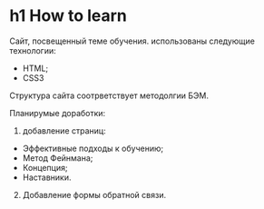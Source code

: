 # h1 How to learn

Сайт, посвещенный теме обучения.
использованы следующие технологии: 
* HTML;
* CSS3

Структура сайта соотрветствует методолгии БЭМ.

Планирумые доработки:
1. добавление страниц:
* Эффективные подходы к обучению;
* Метод Фейнмана;
* Концепция;
* Наставники.

2. Добавление формы обратной связи.
